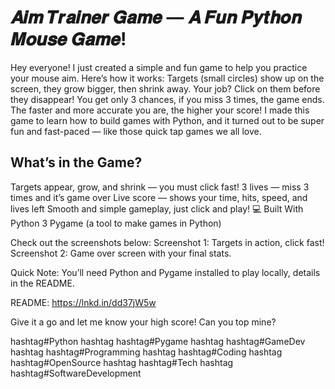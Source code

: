 # 𝑨𝒊𝒎 𝑻𝒓𝒂𝒊𝒏𝒆𝒓 𝑮𝒂𝒎𝒆 — 𝑨 𝑭𝒖𝒏 𝑷𝒚𝒕𝒉𝒐𝒏 𝑴𝒐𝒖𝒔𝒆 𝑮𝒂𝒎𝒆!
Hey everyone!
 I just created a simple and fun game to help you practice your mouse aim.
Here’s how it works:
 Targets (small circles) show up on the screen, they grow bigger, then shrink away.
 Your job? Click on them before they disappear!
 You get only 3 chances, if you miss 3 times, the game ends.
 The faster and more accurate you are, the higher your score!
I made this game to learn how to build games with Python, and it turned out to be super fun and fast-paced — like those quick tap games we all love.
 ## What’s in the Game?
Targets appear, grow, and shrink — you must click fast!
3 lives — miss 3 times and it’s game over
Live score — shows your time, hits, speed, and lives left
Smooth and simple gameplay, just click and play!
💻 Built With
Python 3
Pygame (a tool to make games in Python)

Check out the screenshots below:
Screenshot 1: Targets in action, click fast!
Screenshot 2: Game over screen with your final stats.

Quick Note: You’ll need Python and Pygame installed to play locally, details in the README.

README: https://lnkd.in/dd37jW5w

Give it a go and let me know your high score! Can you top mine?

hashtag#Python hashtag
hashtag#Pygame hashtag
hashtag#GameDev hashtag
hashtag#Programming hashtag
hashtag#Coding hashtag
hashtag#OpenSource hashtag
hashtag#Tech hashtag
hashtag#SoftwareDevelopment